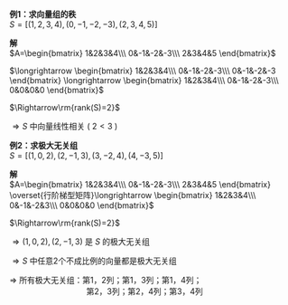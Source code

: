 **例1：求向量组的秩**    
 $S=[(1,2,3,4),(0,-1,-2,-3),(2,3,4,5)]$     
    
**解**    
 $A=\begin{bmatrix}    
1&2&3&4\\\     
0&-1&-2&-3\\\     
2&3&4&5    
\end{bmatrix}$     
    
 $\longrightarrow    
\begin{bmatrix}    
1&2&3&4\\\     
0&-1&-2&-3\\\     
0&-1&-2&-3    
\end{bmatrix}    
\longrightarrow    
\begin{bmatrix}    
1&2&3&4\\\     
0&-1&-2&-3\\\     
0&0&0&0    
\end{bmatrix}$     
    
 $\Rightarrow\rm{rank(S)=2}$     
    
 $\Rightarrow S$  中向量线性相关 ( $2<3$ )    
    
**例2：求极大无关组**    
 $S=[(1,0,2),(2,-1,3),(3,-2,4),(4,-3,5)]$     
    
**解**    
 $A=\begin{bmatrix}    
1&2&3&4\\\     
0&-1&-2&-3\\\     
2&3&4&5    
\end{bmatrix}    
\overset{行阶梯型矩阵}\longrightarrow    
\begin{bmatrix}    
1&2&3&4\\\     
0&-1&-2&3\\\     
0&0&0&0    
\end{bmatrix}$     
    
 $\Rightarrow\rm{rank(S)=2}$     
    
 $\Rightarrow(1,0,2),(2,-1,3)$ 是 $S$ 的极大无关组    
    
 $\Rightarrow S$ 中任意2个不成比例的向量都是极大无关组    
    
 $\Rightarrow$ 所有极大无关组：第1，2列；第1，3列；第1，4列；    
 $\quad\quad\quad\quad\quad\quad\quad\quad$ 第2，3列；第2，4列；第3，4列    
    
    
